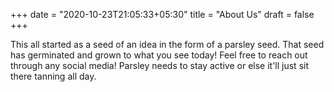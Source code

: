 +++
date = "2020-10-23T21:05:33+05:30"
title = "About Us"
draft = false
+++

This all started as a seed of an idea in the form of a parsley seed. That seed has germinated and grown to what you see today! 
Feel free to reach out through any social media! Parsley needs to stay active or else it'll just sit there tanning all day.
